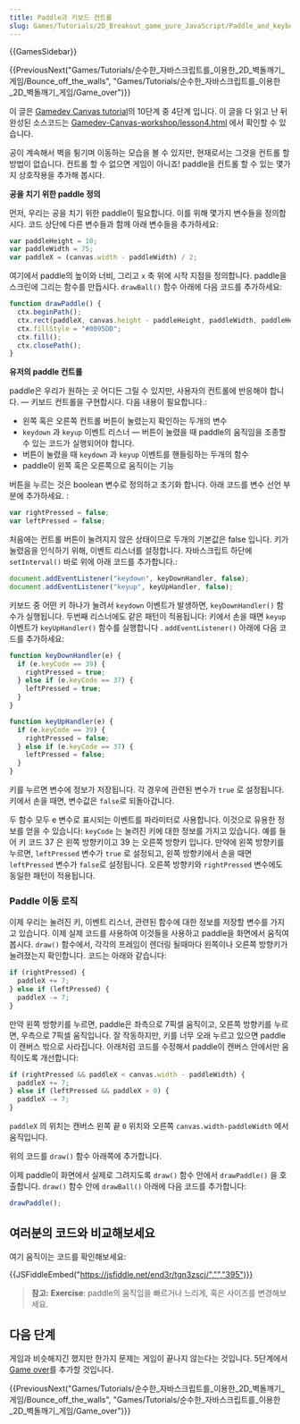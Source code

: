 ```yaml
---
title: Paddle과 키보드 컨트롤
slug: Games/Tutorials/2D_Breakout_game_pure_JavaScript/Paddle_and_keyboard_controls
---
```


{{GamesSidebar}}

{{PreviousNext("Games/Tutorials/순수한_자바스크립트를_이용한_2D_벽돌깨기_게임/Bounce_off_the_walls", "Games/Tutorials/순수한_자바스크립트를_이용한_2D_벽돌깨기_게임/Game_over")}}

이 글은 [Gamedev Canvas tutorial](/ko/docs/Games/Workflows/Breakout_game_from_scratch)의 10단계 중 4단계 입니다. 이 글을 다 읽고 난 뒤 완성된 소스코드는 [Gamedev-Canvas-workshop/lesson4.html](https://github.com/end3r/Gamedev-Canvas-workshop/blob/gh-pages/lesson04.html) 에서 확인할 수 있습니다.

공이 계속해서 벽을 튕기며 이동하는 모습을 볼 수 있지만, 현재로서는 그것을 컨트롤 할 방법이 없습니다. 컨트롤 할 수 없으면 게임이 아니죠! paddle을 컨트롤 할 수 있는 몇가지 상호작용을 추가해 봅시다.

**공을 치기 위한 paddle 정의**

먼저, 우리는 공을 치기 위한 paddle이 필요합니다. 이를 위해 몇가지 변수들을 정의합시다. 코드 상단에 다른 변수들과 함께 아래 변수들을 추가하세요:

```js
var paddleHeight = 10;
var paddleWidth = 75;
var paddleX = (canvas.width - paddleWidth) / 2;
```

여기에서 paddle의 높이와 너비, 그리고 `x` 축 위에 시작 지점을 정의합니다. paddle을 스크린에 그리는 함수를 만듭시다. `drawBall()` 함수 아래에 다음 코드를 추가하세요:

```js
function drawPaddle() {
  ctx.beginPath();
  ctx.rect(paddleX, canvas.height - paddleHeight, paddleWidth, paddleHeight);
  ctx.fillStyle = "#0095DD";
  ctx.fill();
  ctx.closePath();
}
```

**유저의 paddle 컨트롤**

paddle은 우리가 원하는 곳 어디든 그릴 수 있지만, 사용자의 컨트롤에 반응해야 합니다. — 키보드 컨트롤을 구현합시다. 다음 내용이 필요합니다.:

- 왼쪽 혹은 오른쪽 컨트롤 버튼이 눌렸는지 확인하는 두개의 변수
- `keydown` 과 `keyup` 이벤트 리스너 — 버튼이 눌렸을 때 paddle의 움직임을 조종할 수 있는 코드가 실행되어야 합니다.
- 버튼이 눌렸을 때 `keydown` 과 `keyup` 이벤트를 핸들링하는 두개의 함수
- paddle이 왼쪽 혹은 오른쪽으로 움직이는 기능

버튼을 누르는 것은 boolean 변수로 정의하고 초기화 합니다. 아래 코드를 변수 선언 부분에 추가하세요. :

```js
var rightPressed = false;
var leftPressed = false;
```

처음에는 컨트롤 버튼이 눌려지지 않은 상태이므로 두개의 기본값은 false 입니다. 키가 눌렸음을 인식하기 위해, 이벤트 리스너를 설정합니다. 자바스크립트 하단에 `setInterval()` 바로 위에 아래 코드를 추가합니다.:

```js
document.addEventListener("keydown", keyDownHandler, false);
document.addEventListener("keyup", keyUpHandler, false);
```

키보드 중 어떤 키 하나가 눌려서 `keydown` 이벤트가 발생하면, `keyDownHandler()` 함수가 실행됩니다. 두번째 리스너에도 같은 패턴이 적용됩니다: 키에서 손을 때면 `keyup` 이벤트가 `keyUpHandler()` 함수를 실행합니다 . `addEventListener()` 아래에 다음 코드를 추가하세요:

```js
function keyDownHandler(e) {
  if (e.keyCode == 39) {
    rightPressed = true;
  } else if (e.keyCode == 37) {
    leftPressed = true;
  }
}

function keyUpHandler(e) {
  if (e.keyCode == 39) {
    rightPressed = false;
  } else if (e.keyCode == 37) {
    leftPressed = false;
  }
}
```

키를 누르면 변수에 정보가 저장됩니다. 각 경우에 관련된 변수가 `true` 로 설정됩니다. 키에서 손을 때면, 변수값은 `false`로 되돌아갑니다.

두 함수 모두 e 변수로 표시되는 이벤트를 파라미터로 사용합니다. 이것으로 유용한 정보를 얻을 수 있습니다: `keyCode` 는 눌려진 키에 대한 정보를 가지고 있습니다. 예를 들어 키 코드 37 은 왼쪽 방향키이고 39 는 오른쪽 방향키 입니다. 만약에 왼쪽 방향키를 누르면, `leftPressed` 변수가 `true` 로 설정되고, 왼쪽 방향키에서 손을 때면 `leftPressed` 변수가 `false`로 설정됩니다. 오른쪽 방향키와 `rightPressed` 변수에도 동일한 패턴이 적용됩니다.

### Paddle 이동 로직

이제 우리는 눌려진 키, 이벤트 리스너, 관련된 함수에 대한 정보를 저장할 변수를 가지고 있습니다. 이제 실제 코드를 사용하여 이것들을 사용하고 paddle을 화면에서 움직여봅시다. `draw()` 함수에서, 각각의 프레임이 렌더링 될때마다 왼쪽이나 오른쪽 방향키가 눌려졌는지 확인합니다. 코드는 아래와 같습니다:

```js
if (rightPressed) {
  paddleX += 7;
} else if (leftPressed) {
  paddleX -= 7;
}
```

만약 왼쪽 방향키를 누르면, paddle은 좌측으로 7픽셀 움직이고, 오른쪽 방향키를 누르면, 우측으로 7픽셀 움직입니다. 잘 작동하지만, 키를 너무 오래 누르고 있으면 paddle이 캔버스 밖으로 사라집니다. 아래처럼 코드를 수정해서 paddle이 캔버스 안에서만 움직이도록 개선합니다:

```js
if (rightPressed && paddleX < canvas.width - paddleWidth) {
  paddleX += 7;
} else if (leftPressed && paddleX > 0) {
  paddleX -= 7;
}
```

`paddleX` 의 위치는 캔버스 왼쪽 끝 `0` 위치와 오른쪽 `canvas.width-paddleWidth` 에서 움직입니다.

위의 코드를 `draw()` 함수 아래쪽에 추가합니다.

이제 paddle이 화면에서 실제로 그려지도록 `draw()` 함수 안에서 `drawPaddle()` 을 호출합니다. `draw()` 함수 안에 `drawBall()` 아래에 다음 코드를 추가합니다:

```js
drawPaddle();
```

## 여러분의 코드와 비교해보세요

여기 움직이는 코드를 확인해보세요:

{{JSFiddleEmbed("https://jsfiddle.net/end3r/tgn3zscj/","","395")}}

> **참고:** **Exercise**: paddle의 움직임을 빠르거나 느리게, 혹은 사이즈를 변경해보세요.

## 다음 단계

게임과 비슷해지긴 했지만 한가지 문제는 게임이 끝나지 않는다는 것입니다. 5단계에서 [Game over](/ko/docs/Games/Workflows/Breakout_game_from_scratch/Game_over)를 추가할 것입니다.

{{PreviousNext("Games/Tutorials/순수한_자바스크립트를_이용한_2D_벽돌깨기_게임/Bounce_off_the_walls", "Games/Tutorials/순수한_자바스크립트를_이용한_2D_벽돌깨기_게임/Game_over")}}
